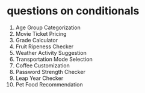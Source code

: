 
# questions on conditionals

1. Age Group Categorization
2. Movie Ticket Pricing
3. Grade Calculator
4. Fruit Ripeness Checker
5. Weather Activity Suggestion
6. Transportation Mode Selection
7. Coffee Customization
8. Password Strength Checker
9. Leap Year Checker
10. Pet Food Recommendation
